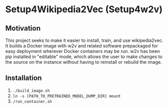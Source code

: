# Setup4Wikipedia2Vec (Setup4w2v)

## Motivation

This project seeks to make it easier to install, train, and use wikipedia2vec. It builds a Docker image with w2v and
related software prepackaged for easy deployment wherever Docker containers may be run. w2v has been pip installed in
"editable" mode, which allows the user to make changes to the source on the instance without having to reinstall or
rebuild the image.

## Installation

1. `./build_image.sh`
2. `ln -s [PATH_TO_PRETRAINED_MODEL_DUMP_DIR] mount`
3. `/run_container.sh`
